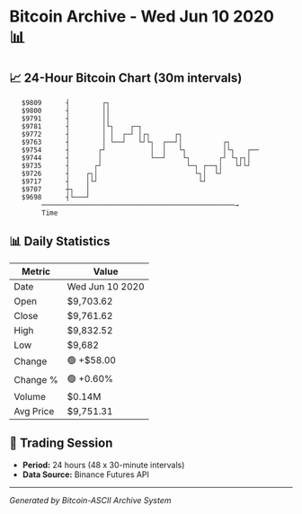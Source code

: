 # Bitcoin Archive - Wed Jun 10 2020 📊

## 📈 24-Hour Bitcoin Chart (30m intervals)

```
   $9809      ┤        ┌┐                                      
   $9800      ┤        ││                                      
   $9791      ┤        ││                                      
   $9781      ┤        │└┐    ┌─┐                              
   $9772      ┤        │ │  ┌─┘ │┌┐      ┌┐                    
   $9763      ┤        │ └──┘   └┘└┐  ┌──┘│          ┌┐        
   $9754      ┤       ┌┘           │  │   └┐         │└┐   ┌── 
   $9744      ┤       │            └──┘    └┐       ┌┘ └┐┌┐│   
   $9735      ┤      ┌┘                     └─┐ ┌──┐│   └┘└┘   
   $9726      ┤    ┌┐│                        └┐│  └┘          
   $9717      ┤    │└┘                         └┘              
   $9707      ┼┐   │                                           
   $9698      ┤└───┘                                           
        ────────────────────────────────────────────────→
        Time
```

## 📊 Daily Statistics

| Metric | Value |
|--------|-------|
| Date | Wed Jun 10 2020 |
| Open | $9,703.62 |
| Close | $9,761.62 |
| High | $9,832.52 |
| Low | $9,682 |
| Change | 🟢 +$58.00 |
| Change % | 🟢 +0.60% |
| Volume | $0.14M |
| Avg Price | $9,751.31 |

## 📅 Trading Session

- **Period:** 24 hours (48 x 30-minute intervals)
- **Data Source:** Binance Futures API

---
*Generated by Bitcoin-ASCII Archive System*
